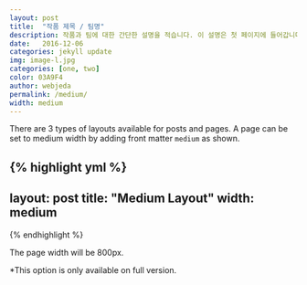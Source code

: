 ```yaml
---
layout: post
title:  "작품 제목 / 팀명"
description: 작품과 팀에 대한 간단한 설명을 적습니다. 이 설명은 첫 페이지에 들어갑니다.
date:   2016-12-06
categories: jekyll update
img: image-l.jpg
categories: [one, two]
color: 03A9F4
author: webjeda
permalink: /medium/
width: medium
---
```

There are 3 types of layouts available for posts and pages. A page can be set to medium width by adding front matter ``medium`` as shown.

{% highlight yml %}
---
layout: post
title:  "Medium Layout"
width: medium
---
{% endhighlight %}

The page width will be 800px.

*This option is only available on full version.
